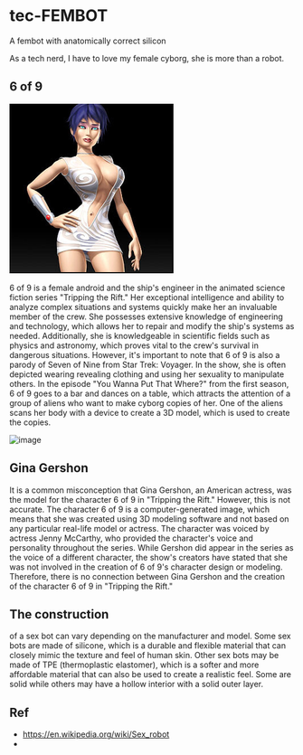 # tec-FEMBOT
A fembot with anatomically correct silicon 

As a tech nerd, I have to love my female cyborg, she is more than a robot. 

 
 
 ## 6 of 9
![](https://github.com/SteveJustin1963/tec-FEMBOT/blob/master/pics/pic1.jpg)

6 of 9 is a female android and the ship's engineer in the animated science fiction series "Tripping the Rift." Her exceptional intelligence and ability to analyze complex situations and systems quickly make her an invaluable member of the crew. She possesses extensive knowledge of engineering and technology, which allows her to repair and modify the ship's systems as needed. Additionally, she is knowledgeable in scientific fields such as physics and astronomy, which proves vital to the crew's survival in dangerous situations. However, it's important to note that 6 of 9 is also a parody of Seven of Nine from Star Trek: Voyager. In the show, she is often depicted wearing revealing clothing and using her sexuality to manipulate others. In the episode "You Wanna Put That Where?" from the first season, 6 of 9 goes to a bar and dances on a table, which attracts the attention of a group of aliens who want to make cyborg copies of her. One of the aliens scans her body with a device to create a 3D model, which is used to create the copies.

![image](https://user-images.githubusercontent.com/58069246/220515207-708ac382-f796-4c6e-8830-a13f9be4e8a2.png)


## Gina Gershon
It is a common misconception that Gina Gershon, an American actress, was the model for the character 6 of 9 in "Tripping the Rift." However, this is not accurate. The character 6 of 9 is a computer-generated image, which means that she was created using 3D modeling software and not based on any particular real-life model or actress. The character was voiced by actress Jenny McCarthy, who provided the character's voice and personality throughout the series.
While Gershon did appear in the series as the voice of a different character, the show's creators have stated that she was not involved in the creation of 6 of 9's character design or modeling. Therefore, there is no connection between Gina Gershon and the creation of the character 6 of 9 in "Tripping the Rift."

## The construction 
of a sex bot can vary depending on the manufacturer and model. Some sex bots are made of silicone, which is a durable and flexible material that can closely mimic the texture and feel of human skin. Other sex bots may be made of TPE (thermoplastic elastomer), which is a softer and more affordable material that can also be used to create a realistic feel. Some are solid while others may have a hollow interior with a solid outer layer. 

## Ref 
- https://en.wikipedia.org/wiki/Sex_robot
- 
